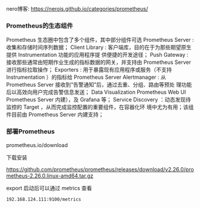 nero博客: https://nerois.github.io/categories/prometheus/

### Prometheus的生态组件
Prometheus 生态圈中包含了多个组件，其中部分组件可选
Prometheus Server : 收集和存储时间序列数据；
Client Library : 客户端库，目的在于为那些期望原生提供 Instrumentation 功能的应用程序提
供便捷的开发途径；
Push Gateway : 接收那些通常由短期作业生成的指标数据的网关，并支持由 Prometheus
Server 进行指标拉取操作；
Exporters : 用于暴露现有应用程序或服务（不支持 Instrumentation ）的指标给 Prometheus
Server
Alertmanager : 从 Prometheus Server 接收到“告警通知”后，通过去重、分组、路由等预处
理功能后以高效向用户完成告警信息发送；
Data Visualization Prometheus Web UI Prometheus Server 内建），及 Grafana 等；
Service Discovery ：动态发现待监控的 Target ，从而完成监控配置的重要组件，在容器化环
境中尤为有用；该组件目前由 Prometheus Server 内建支持；



### 部署Prometheus

prometheus.io/download

下载安装

https://github.com/prometheus/prometheus/releases/download/v2.26.0/prometheus-2.26.0.linux-amd64.tar.gz



export 启动后可以通过 metrics 查看

```sh
192.168.124.111:9100/metrics
```

